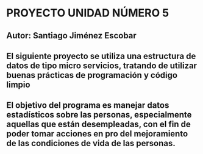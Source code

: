 # PROYECTO UNIDAD NÚMERO 5

## Autor: Santiago Jiménez Escobar
## El siguiente proyecto se utiliza una estructura de datos de tipo micro servicios, tratando de utilizar buenas prácticas de programación y código limpio

## El objetivo del programa es manejar datos estadísticos sobre las personas, especialmente aquellas que están desempleadas, con el fin de poder tomar acciones en pro del mejoramiento de las condiciones de vida de las personas.